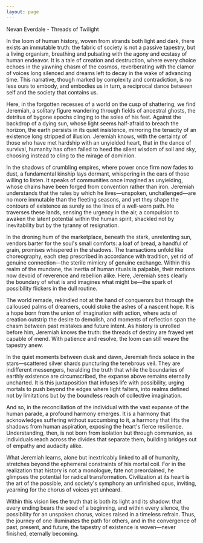 ```yaml
---
layout: page
---
```

Nevan Everdale - Threads of Twilight

In the loom of human history, woven from strands both light and dark, there exists an immutable truth: the fabric of society is not a passive tapestry, but a living organism, breathing and pulsating with the agony and ecstasy of human endeavor. It is a tale of creation and destruction, where every choice echoes in the yawning chasm of the cosmos, reverberating with the clamor of voices long silenced and dreams left to decay in the wake of advancing time. This narrative, though marked by complexity and contradiction, is no less ours to embody, and embodies us in turn, a reciprocal dance between self and the society that contains us.

Here, in the forgotten recesses of a world on the cusp of shattering, we find Jeremiah, a solitary figure wandering through fields of ancestral ghosts, the detritus of bygone epochs clinging to the soles of his feet. Against the backdrop of a dying sun, whose light seems half-afraid to breach the horizon, the earth persists in its quiet insistence, mirroring the tenacity of an existence long stripped of illusion. Jeremiah knows, with the certainty of those who have met hardship with an unyielded heart, that in the dance of survival, humanity has often failed to heed the silent wisdom of soil and sky, choosing instead to cling to the mirage of dominion.

In the shadows of crumbling empires, where power once firm now fades to dust, a fundamental kinship lays dormant, whispering in the ears of those willing to listen. It speaks of communities once imagined as unyielding, whose chains have been forged from convention rather than iron. Jeremiah understands that the rules by which he lives—unspoken, unchallenged—are no more immutable than the fleeting seasons, and yet they shape the contours of existence as surely as the lines of a well-worn path. He traverses these lands, sensing the urgency in the air, a compulsion to awaken the latent potential within the human spirit, shackled not by inevitability but by the tyranny of resignation.

In the droning hum of the marketplace, beneath the stark, unrelenting sun, vendors barter for the soul's small comforts: a loaf of bread, a handful of grain, promises whispered in the shadows. The transactions unfold like choreography, each step prescribed in accordance with tradition, yet rid of genuine connection—the sterile mimicry of genuine exchange. Within this realm of the mundane, the inertia of human rituals is palpable, their motions now devoid of reverence and rebellion alike. Here, Jeremiah sees clearly the boundary of what is and imagines what might be—the spark of possibility flickers in the dull routine.

The world remade, rekindled not at the hand of conquerors but through the calloused palms of dreamers, could stoke the ashes of a nascent hope. It is a hope born from the union of imagination with action, where acts of creation outstrip the desire to demolish, and moments of reflection span the chasm between past mistakes and future intent. As history is unrolled before him, Jeremiah knows the truth: the threads of destiny are frayed yet capable of mend. With patience and resolve, the loom can still weave the tapestry anew.

In the quiet moments between dusk and dawn, Jeremiah finds solace in the stars—scattered silver shards puncturing the tenebrous veil. They are indifferent messengers, heralding the truth that while the boundaries of earthly existence are circumscribed, the expanse above remains eternally uncharted. It is this juxtaposition that infuses life with possibility, urging mortals to push beyond the edges where light falters, into realms defined not by limitations but by the boundless reach of collective imagination.

And so, in the reconciliation of the individual with the vast expanse of the human parade, a profound harmony emerges. It is a harmony that acknowledges suffering without succumbing to it, a harmony that lifts the shadows from human aspiration, exposing the heart's fierce resilience. Understanding, then, is not born from isolation but through communion, as individuals reach across the divides that separate them, building bridges out of empathy and audacity alike.

What Jeremiah learns, alone but inextricably linked to all of humanity, stretches beyond the ephemeral constraints of his mortal coil. For in the realization that history is not a monologue, fate not preordained, he glimpses the potential for radical transformation. Civilization at its heart is the art of the possible, and society's symphony an unfinished opus, inviting, yearning for the chorus of voices yet unheard.

Within this vision lies the truth that is both its light and its shadow: that every ending bears the seed of a beginning, and within every silence, the possibility for an unspoken chorus, voices raised in a timeless refrain. Thus, the journey of one illuminates the path for others, and in the convergence of past, present, and future, the tapestry of existence is woven—never finished, eternally becoming.